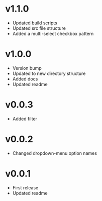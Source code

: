 # v1.1.0

* Updated build scripts
* Updated src file structure
* Added a multi-select checkbox pattern

# v1.0.0

* Version bump
* Updated to new directory structure
* Added docs
* Updated readme

# v0.0.3

* Added filter

# v0.0.2

* Changed dropdown-menu option names

# v0.0.1

* First release
* Updated readme
